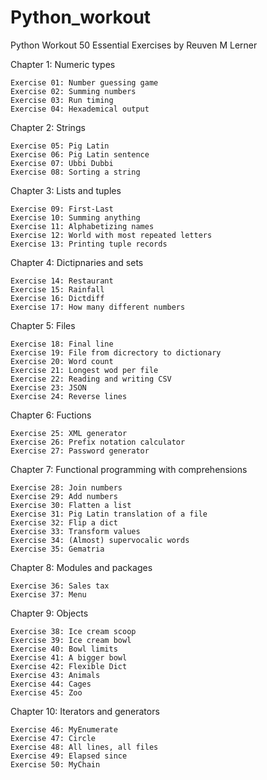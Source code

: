 # Python_workout

Python Workout 50 Essential Exercises by Reuven M Lerner
      
Chapter 1: Numeric types

    Exercise 01: Number guessing game
    Exercise 02: Summing numbers
    Exercise 03: Run timing
    Exercise 04: Hexademical output

Chapter 2: Strings

    Exercise 05: Pig Latin
    Exercise 06: Pig Latin sentence
    Exercise 07: Ubbi Dubbi
    Exercise 08: Sorting a string
    
Chapter 3: Lists and tuples

    Exercise 09: First-Last
    Exercise 10: Summing anything
    Exercise 11: Alphabetizing names 
    Exercise 12: World with most repeated letters
    Exercise 13: Printing tuple records

Chapter 4: Dictipnaries and sets

    Exercise 14: Restaurant
    Exercise 15: Rainfall
    Exercise 16: Dictdiff
    Exercise 17: How many different numbers

Chapter 5: Files

    Exercise 18: Final line
    Exercise 19: File from dicrectory to dictionary
    Exercise 20: Word count
    Exercise 21: Longest wod per file
    Exercise 22: Reading and writing CSV
    Exercise 23: JSON
    Exercise 24: Reverse lines

Chapter 6: Fuctions

    Exercise 25: XML generator
    Exercise 26: Prefix notation calculator
    Exercise 27: Password generator

Chapter 7: Functional programming with comprehensions

    Exercise 28: Join numbers
    Exercise 29: Add numbers
    Exercise 30: Flatten a list
    Exercise 31: Pig Latin translation of a file
    Exercise 32: Flip a dict
    Exercise 33: Transform values
    Exercise 34: (Almost) supervocalic words
    Exercise 35: Gematria
        
Chapter 8: Modules and packages

    Exercise 36: Sales tax
    Exercise 37: Menu

Chapter 9: Objects

    Exercise 38: Ice cream scoop
    Exercise 39: Ice cream bowl
    Exercise 40: Bowl limits
    Exercise 41: A bigger bowl
    Exercise 42: Flexible Dict
    Exercise 43: Animals
    Exercise 44: Cages
    Exercise 45: Zoo
    
Chapter 10: Iterators and generators

    Exercise 46: MyEnumerate
    Exercise 47: Circle
    Exercise 48: All lines, all files
    Exercise 49: Elapsed since
    Exercise 50: MyChain
